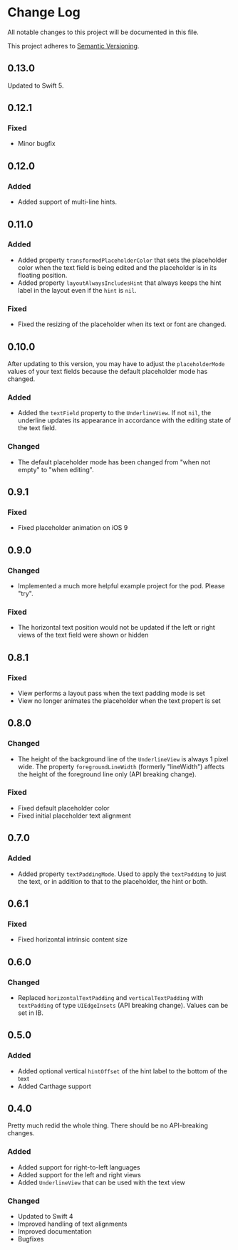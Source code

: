 # Change Log
All notable changes to this project will be documented in this file.

This project adheres to [Semantic Versioning](http://semver.org/).

## 0.13.0

Updated to Swift 5.

## 0.12.1

### Fixed
- Minor bugfix

## 0.12.0

### Added
- Added support of multi-line hints.

## 0.11.0

### Added
- Added property `transformedPlaceholderColor` that sets the placeholder color when the text field is being edited and the placeholder is in its floating position.
- Added property `layoutAlwaysIncludesHint` that always keeps the hint label in the layout even if the `hint` is `nil`.

### Fixed
- Fixed the resizing of the placeholder when its text or font are changed.

## 0.10.0

After updating to this version, you may have to adjust the `placeholderMode` values of your text fields because the default placeholder mode has changed.

### Added
- Added the `textField` property to the `UnderlineView`. If not `nil`, the underline updates its appearance in accordance with the editing state of the text field.

### Changed
- The default placeholder mode has been changed from "when not empty" to "when editing".

## 0.9.1

### Fixed
- Fixed placeholder animation on iOS 9

## 0.9.0

### Changed
- Implemented a much more helpful example project for the pod. Please "try".

### Fixed
- The horizontal text position would not be updated if the left or right views of the text field were shown or hidden

## 0.8.1

### Fixed
- View performs a layout pass when the text padding mode is set
- View no longer animates the placeholder when the text propert is set

## 0.8.0

### Changed
- The height of the background line of the `UnderlineView` is always 1 pixel wide. The property `foregroundLineWidth` (formerly "lineWidth") affects the height of the foreground line only (API breaking change).

### Fixed
- Fixed default placeholder color
- Fixed initial placeholder text alignment

## 0.7.0

### Added
- Added property `textPaddingMode`. Used to apply the `textPadding` to just the text, or in addition to that to the placeholder, the hint or both.

## 0.6.1

### Fixed
- Fixed horizontal intrinsic content size

## 0.6.0

### Changed
- Replaced `horizontalTextPadding` and `verticalTextPadding` with `textPadding` of type `UIEdgeInsets` (API breaking change). Values can be set in IB.

## 0.5.0

### Added
- Added optional vertical `hintOffset` of the hint label to the bottom of the text
- Added Carthage support

## 0.4.0

Pretty much redid the whole thing. There should be no API-breaking changes.

### Added
- Added support for right-to-left languages
- Added support for the left and right views
- Added `UnderlineView` that can be used with the text view

### Changed
- Updated to Swift 4
- Improved handling of text alignments
- Improved documentation
- Bugfixes